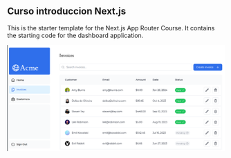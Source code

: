 ## Curso introduccion Next.js

This is the starter template for the Next.js App Router Course. It contains the starting code for the dashboard application.

![App Next](image.png)
